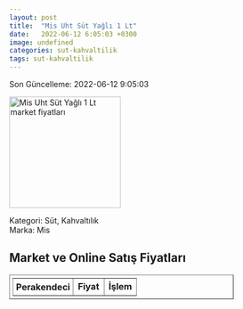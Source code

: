 ```yaml
---
layout: post
title:  "Mis Uht Süt Yağlı 1 Lt"
date:   2022-06-12 6:05:03 +0300
image: undefined
categories: sut-kahvaltilik
tags: sut-kahvaltilik
---
```


Son Güncelleme: 2022-06-12 9:05:03

<img src="undefined" width="200" alt="Mis Uht Süt Yağlı 1 Lt market fiyatları" />

Kategori: Süt, Kahvaltılık
<br />
Marka: Mis

<h2>Market ve Online Satış Fiyatları</h2>

<table border="1" style="padding: 5px;width:80%;">
  <tr>
    <td style="padding: 5px;"><strong>Perakendeci</strong></td>
    <td><strong>Fiyat</strong></td>
    <td><strong>İşlem</strong></td>
  </tr>
  
</table>
